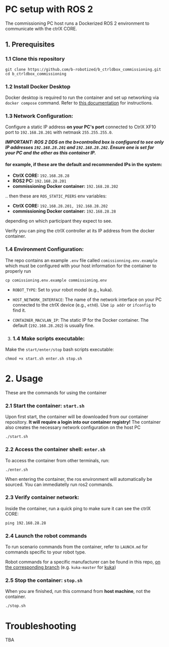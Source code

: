 # PC setup with ROS 2

The commissioning PC host runs a Dockerized ROS 2 environment to communicate with the ctrlX CORE.

## 1. Prerequisites

### 1.1 Clone this repository

  ```
  git clone https://github.com/b-robotized/b_ctrldbox_commissioning.git
  cd b_ctrldbox_commissioning
  ```
### 1.2 Install Docker Desktop

  Docker desktop is required to run the container and set up networking via `docker compose` command.
  Refer to [this documentation](https://rtw.b-robotized.com/master/docker/general_information_docker/general_information_docker.html#installation-of-docker) for instructions.

### 1.3 Network Configuration:
  
  Configure a static IP address **on your PC's port** connected to CtrlX XF10 port to `192.168.28.201` with netmask `255.255.255.0`.

  ***IMPORTANT: ROS 2 DDS on the b»controlled box is configured to see only IP addresses `192.168.28.201` and `192.168.28.202`. Ensure one is set for your PC and the other as this container IP.***

  #### for example, if these are the default and recommended IPs in the system:

  - **CtrlX CORE:** `192.168.28.28`
  - **ROS2 PC:** `192.168.28.201`
  - **commissioning Docker container:** `192.168.28.202`

  .. then these are `ROS_STATIC_PEERS` env variables:
  - **CtrlX CORE:** `192.168.28.201, 192.168.28.202`
  - **commissioning Docker container:** `192.168.28.28`

  depending on which participant they expect to see.

  Verify you can ping the ctrlX controller at its IP address from the docker container.

### 1.4 Environment Configuration:

  The repo contains an example `.env` file called `comissionning.env.example` which must be configured with your host information for the container to properly run

  ```
  cp comissioning.env.example commissioning.env
  ```
  * `ROBOT_TYPE`: Set to your robot model (e.g., kuka).

  * `HOST_NETWORK_INTERFACE`: The name of the network interface on your PC connected to the ctrlX device (e.g., `eth0`). Use `ip addr` or `ifconfig` to find it.

  * `CONTAINER_MACVLAN_IP`: The static IP for the Docker container. The default (`192.168.28.202`) is usually fine.

3. ### 1.4 Make scripts executable:

  Make the `start/enter/stop` bash scripts executable:
  ```
  chmod +x start.sh enter.sh stop.sh
  ```

# 2. Usage

These are the commands for using the container

### 2.1 Start the container: `start.sh`

Upon first start, the container will be downloaded from our container repository. **It will require a login into our container registry!**
The container also creates the necessary network configuration on the host PC
```
./start.sh
```

### 2.2 Access the container shell: `enter.sh`

To access the container from other terminals, run:
```
./enter.sh
```
When entering the container, the ros environment will automatically be sourced. You can immediatelly run ros2 commands.


### 2.3 Verify container network:

Inside the container, run a quick ping to make sure it can see the ctrlX CORE:

```
ping 192.168.28.28
```

### 2.4 Launch the robot commands

To run scenario commands from the container, refer to `LAUNCH.md` for commands specific to your robot type.

Robot commands for a specific manufacturer can be found in this repo, [on the corresponding branch](https://github.com/b-robotized/b_ctrldbox_commissioning/branches) (e.g. `kuka-master` for [kuka](https://github.com/b-robotized/b_ctrldbox_commissioning/tree/kuka-master))


### 2.5 Stop the container: `stop.sh`

When you are finished, run this command from **host machine**, not the container.
```
./stop.sh
```


# Troubleshooting

TBA